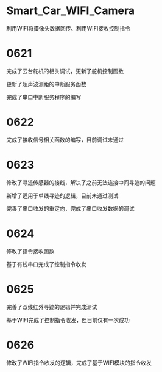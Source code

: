 # Smart_Car_WIFI_Camera
利用WIFI将摄像头数据回传、利用WIFI接收控制指令

# 0621
完成了云台舵机的相关调试，更新了舵机控制函数

更新了超声波测距的中断服务函数

完成了串口中断服务程序的编写

# 0622
完成了接收信号相关函数的编写，目前调试未通过
 
# 0623
修改了寻迹传感器的接线，解决了之前无法连接中间寻迹的问题

新增了适用于单线寻迹的逻辑，目前未通过测试

完善了串口收发的重定向，完成了串口收发数据的调试

# 0624
修改了指令接收函数

基于有线串口完成了控制指令收发

# 0625
完善了双线红外寻迹的逻辑并完成测试

基于WIFI完成了控制指令收发，但目前仅有一次成功

# 0626
修改了WIFI指令收发的逻辑，完成了基于WIFI模块的指令收发